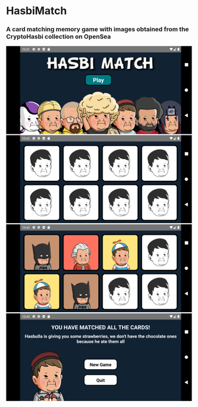 # HasbiMatch
### A card matching memory game with images obtained from the CryptoHasbi collection on OpenSea
<p align="center">
  <img src="Screenshots\Screenshot_1661503262.png" width="600" >
  <img src="Screenshots\Screenshot_1661503364.png" width="600" >
  <img src="Screenshots\Screenshot_1661503390.png" width="600" >
  <img src="Screenshots\Screenshot_1661503398.png" width="600" >
</p>

